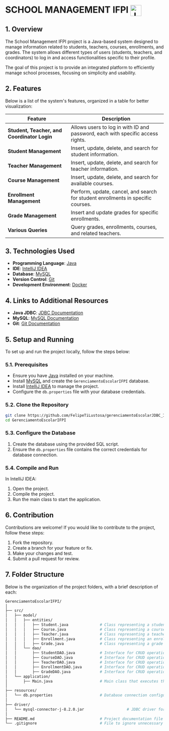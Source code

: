 # SCHOOL MANAGEMENT IFPI <img src="https://skillicons.dev/icons?i=java" alt="Java Icon" style="vertical-align: middle; height: 35px;"/>

## 1. Overview

The School Management IFPI project is a Java-based system designed to manage information related to students, teachers, courses, enrollments, and grades. The system allows different types of users (students, teachers, and coordinators) to log in and access functionalities specific to their profile.

The goal of this project is to provide an integrated platform to efficiently manage school processes, focusing on simplicity and usability.

## 2. Features

Below is a list of the system's features, organized in a table for better visualization:

| Feature                                    | Description                                                                                       |
|--------------------------------------------|---------------------------------------------------------------------------------------------------|
| **Student, Teacher, and Coordinator Login**| Allows users to log in with ID and password, each with specific access rights.                   |
| **Student Management**                    | Insert, update, delete, and search for student information.                                      |
| **Teacher Management**                    | Insert, update, delete, and search for teacher information.                                      |
| **Course Management**                     | Insert, update, delete, and search for available courses.                                        |
| **Enrollment Management**                 | Perform, update, cancel, and search for student enrollments in specific courses.                 |
| **Grade Management**                      | Insert and update grades for specific enrollments.                                                |
| **Various Queries**                       | Query grades, enrollments, courses, and related teachers.                                         |

## 3. Technologies Used

- **Programming Language**: [Java](https://www.java.com/)
- **IDE**: [IntelliJ IDEA](https://www.jetbrains.com/idea/)
- **Database**: [MySQL](https://www.mysql.com/)
- **Version Control**: [Git](https://git-scm.com/)
- **Development Environment**: [Docker](https://www.docker.com/)

## 4. Links to Additional Resources

- **Java JDBC**: [JDBC Documentation](https://docs.oracle.com/javase/tutorial/jdbc/)
- **MySQL**: [MySQL Documentation](https://dev.mysql.com/doc/)
- **Git**: [Git Documentation](https://git-scm.com/doc)

## 5. Setup and Running

To set up and run the project locally, follow the steps below:

### 5.1. Prerequisites

- Ensure you have [Java](https://www.java.com/) installed on your machine.
- Install [MySQL](https://www.mysql.com/) and create the `GerenciamentoEscolarIFPI` database.
- Install [IntelliJ IDEA](https://www.jetbrains.com/idea/) to manage the project.
- Configure the `db.properties` file with your database credentials.

### 5.2. Clone the Repository

```bash
git clone https://github.com/FelipeTiLustosa/gerenciamentoEscolarJDBC_IFPI.git
cd GerenciamentoEscolarIFPI
```
### 5.3. Configure the Database

1. Create the database using the provided SQL script.
2. Ensure the `db.properties` file contains the correct credentials for database connection.

### 5.4. Compile and Run

In IntelliJ IDEA:

1. Open the project.
2. Compile the project.
3. Run the main class to start the application.
## 6. Contribution

Contributions are welcome! If you would like to contribute to the project, follow these steps:

1. Fork the repository.
2. Create a branch for your feature or fix.
3. Make your changes and test.
4. Submit a pull request for review.

## 7. Folder Structure

Below is the organization of the project folders, with a brief description of each:
```bash
GerenciamentoEscolarIFPI/
│
├── src/
│   ├── model/
│   │   ├── entities/
│   │   │   ├── Student.java              # Class representing a student
│   │   │   ├── Course.java               # Class representing a course
│   │   │   ├── Teacher.java              # Class representing a teacher
│   │   │   ├── Enrollment.java           # Class representing an enrollment
│   │   │   ├── Grade.java                # Class representing a grade
│   │   └── dao/
│   │       ├── StudentDAO.java           # Interface for CRUD operations with students
│   │       ├── CourseDAO.java            # Interface for CRUD operations with courses
│   │       ├── TeacherDAO.java           # Interface for CRUD operations with teachers
│   │       ├── EnrollmentDAO.java        # Interface for CRUD operations with enrollments
│   │       ├── GradeDAO.java             # Interface for CRUD operations with grades
│   └── application/
│       ├── Main.java                     # Main class that executes the application
│
├── resources/
│   └── db.properties                     # Database connection configuration file
│
├── driver/
│   └── mysql-connector-j-8.2.0.jar                   # JDBC driver for MySQL connection
│
├── README.md                             # Project documentation file
└── .gitignore                            # File to ignore unnecessary files in Git


```

